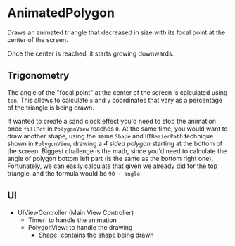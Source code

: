 # AnimatedPolygon

Draws an animated triangle that decreased in size with its focal point at the
center of the screen.

Once the center is reached, it starts growing downwards.

## Trigonometry

The angle of the "focal point" at the center of the screen is calculated using
`tan`. This allows to calculate `x` and `y` coordinates that vary as a
percentage of the triangle is being drawn.

If wanted to create a sand clock effect you'd need to stop the animation once
`fillPct` in `PolygonView` reaches `0`. At the same time, you would want to
draw another shape, using the same `Shape` and `UIBezierPath` technique shown
in `PolygonView`, drawing a _4 sided polygon_ starting at the bottom of the
screen. Biggest challenge is the math, since you'd need to calculate the angle
of polygon bottom left part (is the same as the bottom right one).
Fortunately, we can easily calculate that given we already did for the top
triangle, and the formula would be `90 - angle`.

## UI

- UIViewController (Main View Controller)
    - Timer: to handle the animation
    - PolygonView: to handle the drawing
        - Shape: contains the shape being drawn
